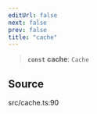 ```yaml
---
editUrl: false
next: false
prev: false
title: "cache"
---
```


> **`const`** **cache**: `Cache`

## Source

src/cache.ts:90
